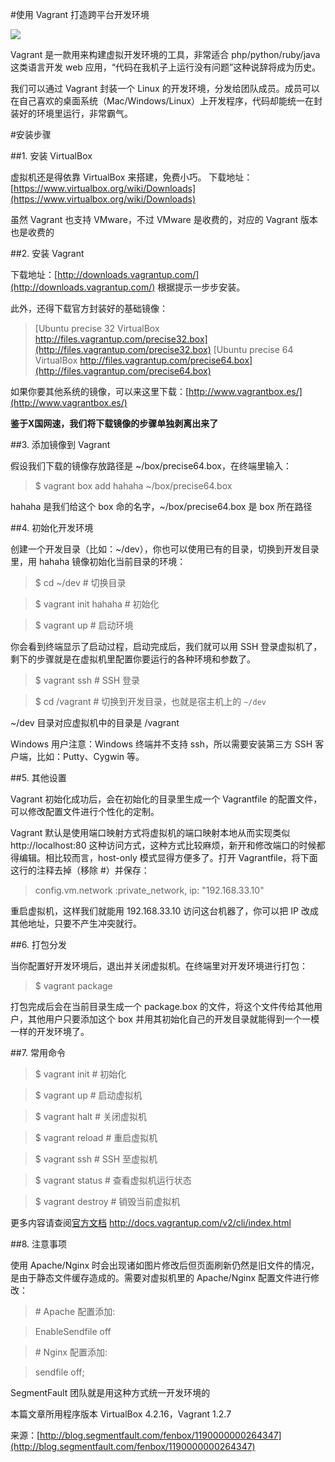 #使用 Vagrant 打造跨平台开发环境

<img src="http://segmentfault.com/img/bVbg05">

Vagrant 是一款用来构建虚拟开发环境的工具，非常适合 php/python/ruby/java 这类语言开发 web 应用，“代码在我机子上运行没有问题”这种说辞将成为历史。

我们可以通过 Vagrant 封装一个 Linux 的开发环境，分发给团队成员。成员可以在自己喜欢的桌面系统（Mac/Windows/Linux）上开发程序，代码却能统一在封装好的环境里运行，非常霸气。

#安装步骤

##1. 安装 VirtualBox

虚拟机还是得依靠 VirtualBox 来搭建，免费小巧。
下载地址：[https://www.virtualbox.org/wiki/Downloads](https://www.virtualbox.org/wiki/Downloads)

虽然 Vagrant 也支持 VMware，不过 VMware 是收费的，对应的 Vagrant 版本也是收费的

##2. 安装 Vagrant

下载地址：[http://downloads.vagrantup.com/](http://downloads.vagrantup.com/) 根据提示一步步安装。

此外，还得下载官方封装好的基础镜像：
>[Ubuntu precise 32 VirtualBox http://files.vagrantup.com/precise32.box](http://files.vagrantup.com/precise32.box)
>[Ubuntu precise 64 VirtualBox http://files.vagrantup.com/precise64.box](http://files.vagrantup.com/precise64.box)

如果你要其他系统的镜像，可以来这里下载：[http://www.vagrantbox.es/](http://www.vagrantbox.es/)

**鉴于X国网速，我们将下载镜像的步骤单独剥离出来了**

##3. 添加镜像到 Vagrant

假设我们下载的镜像存放路径是 ~/box/precise64.box，在终端里输入：

>$ vagrant box add hahaha ~/box/precise64.box

hahaha 是我们给这个 box 命的名字，~/box/precise64.box 是 box 所在路径

##4. 初始化开发环境

创建一个开发目录（比如：~/dev），你也可以使用已有的目录，切换到开发目录里，用 hahaha 镜像初始化当前目录的环境：

>$ cd ~/dev  # 切换目录

>$ vagrant init hahaha  # 初始化

>$ vagrant up  # 启动环境

你会看到终端显示了启动过程，启动完成后，我们就可以用 SSH 登录虚拟机了，剩下的步骤就是在虚拟机里配置你要运行的各种环境和参数了。

>$ vagrant ssh  # SSH 登录

>$ cd /vagrant  # 切换到开发目录，也就是宿主机上的 `~/dev`

~/dev 目录对应虚拟机中的目录是 /vagrant

Windows 用户注意：Windows 终端并不支持 ssh，所以需要安装第三方 SSH 客户端，比如：Putty、Cygwin 等。

##5. 其他设置

Vagrant 初始化成功后，会在初始化的目录里生成一个 Vagrantfile 的配置文件，可以修改配置文件进行个性化的定制。

Vagrant 默认是使用端口映射方式将虚拟机的端口映射本地从而实现类似 http://localhost:80 这种访问方式，这种方式比较麻烦，新开和修改端口的时候都得编辑。相比较而言，host-only 模式显得方便多了。打开 Vagrantfile，将下面这行的注释去掉（移除 #）并保存：

>config.vm.network :private_network, ip: "192.168.33.10"

重启虚拟机，这样我们就能用 192.168.33.10 访问这台机器了，你可以把 IP 改成其他地址，只要不产生冲突就行。

##6. 打包分发

当你配置好开发环境后，退出并关闭虚拟机。在终端里对开发环境进行打包：

>$ vagrant package

打包完成后会在当前目录生成一个 package.box 的文件，将这个文件传给其他用户，其他用户只要添加这个 box 并用其初始化自己的开发目录就能得到一个一模一样的开发环境了。

##7. 常用命令

>$ vagrant init  # 初始化

>$ vagrant up  # 启动虚拟机

>$ vagrant halt  # 关闭虚拟机

>$ vagrant reload  # 重启虚拟机

>$ vagrant ssh  # SSH 至虚拟机

>$ vagrant status  # 查看虚拟机运行状态

>$ vagrant destroy  # 销毁当前虚拟机

更多内容请查阅[官方文档](http://docs.vagrantup.com/v2/cli/index.html) http://docs.vagrantup.com/v2/cli/index.html

##8. 注意事项

使用 Apache/Nginx 时会出现诸如图片修改后但页面刷新仍然是旧文件的情况，是由于静态文件缓存造成的。需要对虚拟机里的 Apache/Nginx 配置文件进行修改：

>\# Apache 配置添加:

>EnableSendfile off

>\# Nginx 配置添加:

>sendfile off;

SegmentFault 团队就是用这种方式统一开发环境的

本篇文章所用程序版本 VirtualBox 4.2.16，Vagrant 1.2.7

来源：[http://blog.segmentfault.com/fenbox/1190000000264347](http://blog.segmentfault.com/fenbox/1190000000264347)
